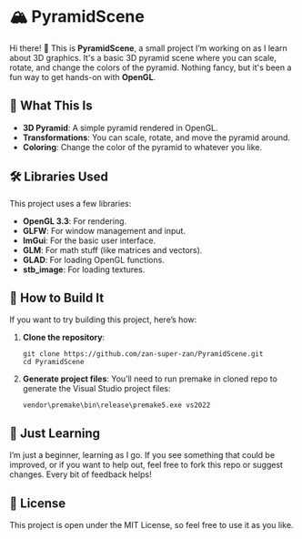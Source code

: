 # 🏔️ PyramidScene

Hi there! 👋 This is **PyramidScene**, a small project I’m working on as I learn about 3D graphics. It's a basic 3D pyramid scene where you can scale, rotate, and change the colors of the pyramid. Nothing fancy, but it's been a fun way to get hands-on with **OpenGL**.

## 🎨 What This Is
- **3D Pyramid**: A simple pyramid rendered in OpenGL.
- **Transformations**: You can scale, rotate, and move the pyramid around.
- **Coloring**: Change the color of the pyramid to whatever you like.

## 🛠️ Libraries Used
This project uses a few libraries:
- **OpenGL 3.3**: For rendering.
- **GLFW**: For window management and input.
- **ImGui**: For the basic user interface.
- **GLM**: For math stuff (like matrices and vectors).
- **GLAD**: For loading OpenGL functions.
- **stb_image**: For loading textures.

## 📝 How to Build It

If you want to try building this project, here’s how:

1. **Clone the repository**:
   ```
   git clone https://github.com/zan-super-zan/PyramidScene.git
   cd PyramidScene
   ```
2. **Generate project files**:
    You’ll need to run premake in cloned repo to generate the Visual Studio project files:
    ```
    vendor\premake\bin\release\premake5.exe vs2022
    ```


## 🙏 Just Learning
I’m just a beginner, learning as I go. If you see something that could be improved, or if you want to help out, feel free to fork this repo or suggest changes. Every bit of feedback helps!

## 📝 License
This project is open under the MIT License, so feel free to use it as you like.